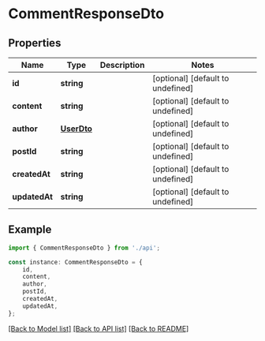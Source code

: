 # CommentResponseDto


## Properties

Name | Type | Description | Notes
------------ | ------------- | ------------- | -------------
**id** | **string** |  | [optional] [default to undefined]
**content** | **string** |  | [optional] [default to undefined]
**author** | [**UserDto**](UserDto.md) |  | [optional] [default to undefined]
**postId** | **string** |  | [optional] [default to undefined]
**createdAt** | **string** |  | [optional] [default to undefined]
**updatedAt** | **string** |  | [optional] [default to undefined]

## Example

```typescript
import { CommentResponseDto } from './api';

const instance: CommentResponseDto = {
    id,
    content,
    author,
    postId,
    createdAt,
    updatedAt,
};
```

[[Back to Model list]](../README.md#documentation-for-models) [[Back to API list]](../README.md#documentation-for-api-endpoints) [[Back to README]](../README.md)
